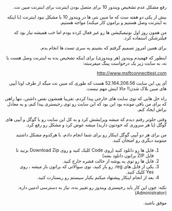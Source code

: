 <div dir="rtl">رفع مشکل عدم تشخیص ویندوز 10 برای متصل بودن اینترنت برای اینترنت مبین نت.

بیش از یکی دو هفته ست که ما مبین نتی ها در ویندوز 10 با مشکل نبود اینترنت (با اینکه به اینترنت وصل هستیم و برامون کار میکنه) مواجه هستیم.

من همون روز اول نوتیفیکیشن ها رو غیر فعال کرده بودم اما خب همیشه نیاز بود که فیلترشکن استفاده کرد.

برای همین امروز تصمیم گرفتم که بشینم یه سری تست ها انجام بدم.

اینطور که فهمیدم ویندوز (هر ویندوزی) برای اینکه تشخیص بده به اینترنت وصل هست یا نه، به سایت زیر یک درخواست پینگ میفرسته:

http://www.msftconnecttest.com

آی پی این سایت 52.164.206.56 هست که طوری که مبین نت میگه از طرف اونا آیپی های مبین بلاک شدن!! حالا اینش مهم نیست.

راه حل هایی که توی سایت های خارجی پیدا کردم، تقریبا همشون نقص داشتن، تنها راهی که برای من باقی مونده بود این بود که این سایت رو توی رجیستری پیدا کنم، و یه معادل براش ایجاد کنم.

وقتی جلوتر رفتم دیدم که میشه ویرایشش کرد و به کل این سایت رو با گوگل و آیپی های گوگل (یا هر سروری که خودتون دارید) میشه عوض کرد و مشکل رو رفع کرد.

من برای هر دو آیپی گوگل اینکار رو برای شما انجام دادم، با هرکدوم مشکل داشتید میتونید دیگری رو امتحان کنید.

1. فایل ها رو دانلود کنید (روی Code کلیک کنید و روی Download Zip بزنید تا فایل ZIP براتون دانلود بشه)
2. فایل ها رو توی یه پوشه از حالت فشره خارج کنید.
3. یکی از فایل های reg. رو باز کنید، توی سوالاتی که براتون باز میشه ، روی Yes کلیک کنید.
4. بعد از انجام اینکار پیشنهاد میکنم یکبار سیستم رو ریستارت کنید.

نکته: چون این کار باید رجیستری ویندوز رو تغییر بده، نیاز به دسترسی ادمین داره.(Administrator)

موفق باشید.
 </div>

